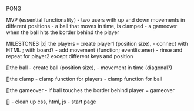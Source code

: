 PONG

MVP (essential functionality)
        - two users with up and down movements in different positions
        - a ball that moves in time, is clamped 
        - a gameover when the ball hits the border behind the player

MILESTONES
[x] the players
            - create player1 (position size), 
            - connect with HTML ; with board?
            - add movement (function; eventlistener)
            - rinse and repeat for player2 except different keys and position


[]the ball
            - create ball (position size), 
            - movement in time (diagonal?)

[]the clamp
            - clamp function for players
            - clamp function for ball

[]the gameover
            - if ball touches the border behind player = gameover

[]  - clean up css, html, js
    - start page